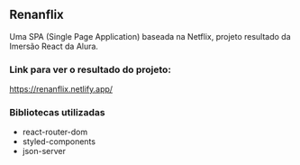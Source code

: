 ## Renanflix
Uma SPA (Single Page Application) baseada na Netflix, projeto resultado da Imersão React da Alura.

### Link para ver o resultado do projeto:
https://renanflix.netlify.app/

### Bibliotecas utilizadas
* react-router-dom
* styled-components
* json-server
